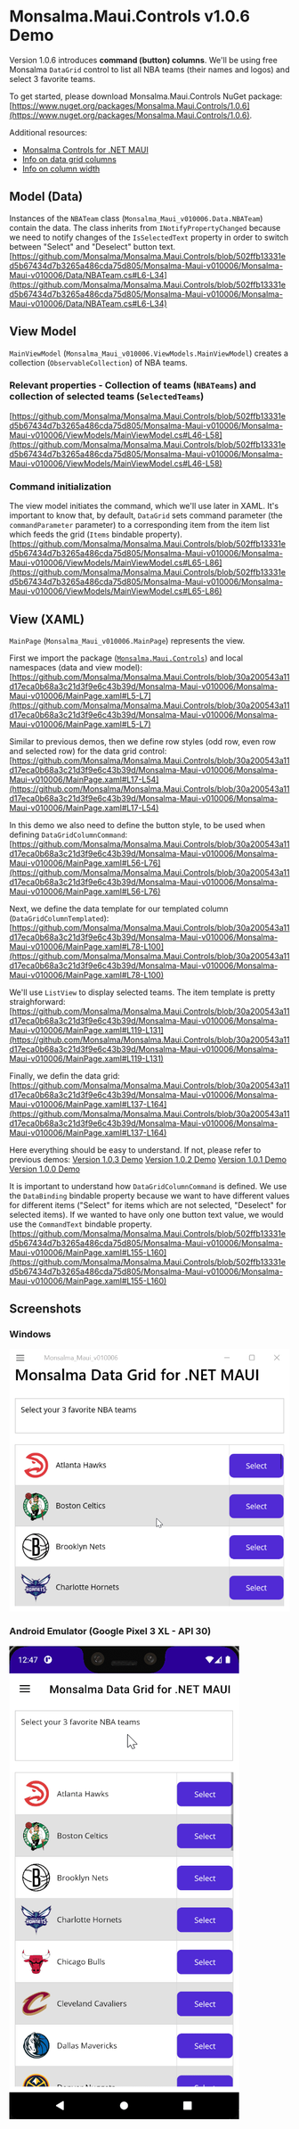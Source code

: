 # Monsalma.Maui.Controls v1.0.6 Demo

Version 1.0.6 introduces <b>command (button) columns</b>. We'll be using free Monsalma `DataGrid` control to list all NBA teams (their names and logos) and select 3 favorite teams. 

To get started, please download Monsalma.Maui.Controls NuGet package:
[https://www.nuget.org/packages/Monsalma.Maui.Controls/1.0.6](https://www.nuget.org/packages/Monsalma.Maui.Controls/1.0.6).

Additional resources:
+ [Monsalma Controls for .NET MAUI](https://monsalma.net/monsalma-controls-for-net-maui/)
+ [Info on data grid columns](https://monsalma.net/monsalma-controls-for-net-maui/monsalma-data-grid-for-net-maui-columns/)
+ [Info on column width](https://monsalma.net/monsalma-controls-for-net-maui/monsalma-data-grid-for-net-maui-column-width/)

## Model (Data)

Instances of the `NBATeam` class (`Monsalma_Maui_v010006.Data.NBATeam`) contain the data. The class inherits from `INotifyPropertyChanged` because we need to notify changes of the `IsSelectedText` property in order to switch between "Select" and "Deselect" button text. 
[https://github.com/Monsalma/Monsalma.Maui.Controls/blob/502ffb13331ed5b67434d7b3265a486cda75d805/Monsalma-Maui-v010006/Monsalma-Maui-v010006/Data/NBATeam.cs#L6-L34](https://github.com/Monsalma/Monsalma.Maui.Controls/blob/502ffb13331ed5b67434d7b3265a486cda75d805/Monsalma-Maui-v010006/Monsalma-Maui-v010006/Data/NBATeam.cs#L6-L34)

## View Model

`MainViewModel` (`Monsalma_Maui_v010006.ViewModels.MainViewModel`) creates a collection (`ObservableCollection`) of NBA teams. 

### Relevant properties - Collection of teams (`NBATeams`) and collection of selected teams (`SelectedTeams`)
[https://github.com/Monsalma/Monsalma.Maui.Controls/blob/502ffb13331ed5b67434d7b3265a486cda75d805/Monsalma-Maui-v010006/Monsalma-Maui-v010006/ViewModels/MainViewModel.cs#L46-L58](https://github.com/Monsalma/Monsalma.Maui.Controls/blob/502ffb13331ed5b67434d7b3265a486cda75d805/Monsalma-Maui-v010006/Monsalma-Maui-v010006/ViewModels/MainViewModel.cs#L46-L58)

### Command initialization
The view model initiates the command, which we'll use later in XAML. It's important to know that, by default, `DataGrid` sets command parameter (the `commandParameter` parameter) to a corresponding item from the item list which feeds the grid (`Items` bindable property). 
[https://github.com/Monsalma/Monsalma.Maui.Controls/blob/502ffb13331ed5b67434d7b3265a486cda75d805/Monsalma-Maui-v010006/Monsalma-Maui-v010006/ViewModels/MainViewModel.cs#L65-L86](https://github.com/Monsalma/Monsalma.Maui.Controls/blob/502ffb13331ed5b67434d7b3265a486cda75d805/Monsalma-Maui-v010006/Monsalma-Maui-v010006/ViewModels/MainViewModel.cs#L65-L86)

## View (XAML)

`MainPage` (`Monsalma_Maui_v010006.MainPage`) represents the view.

First we import the package ([`Monsalma.Maui.Controls`](https://www.nuget.org/packages/Monsalma.Maui.Controls/1.0.6)) and local namespaces (data and view model):
[https://github.com/Monsalma/Monsalma.Maui.Controls/blob/30a200543a11d17eca0b68a3c21d3f9e6c43b39d/Monsalma-Maui-v010006/Monsalma-Maui-v010006/MainPage.xaml#L5-L7](https://github.com/Monsalma/Monsalma.Maui.Controls/blob/30a200543a11d17eca0b68a3c21d3f9e6c43b39d/Monsalma-Maui-v010006/Monsalma-Maui-v010006/MainPage.xaml#L5-L7)

Similar to previous demos, then we define row styles (odd row, even row and selected row) for the data grid control:
[https://github.com/Monsalma/Monsalma.Maui.Controls/blob/30a200543a11d17eca0b68a3c21d3f9e6c43b39d/Monsalma-Maui-v010006/Monsalma-Maui-v010006/MainPage.xaml#L17-L54](https://github.com/Monsalma/Monsalma.Maui.Controls/blob/30a200543a11d17eca0b68a3c21d3f9e6c43b39d/Monsalma-Maui-v010006/Monsalma-Maui-v010006/MainPage.xaml#L17-L54)

In this demo we also need to define the button style, to be used when defining `DataGridColumnCommand`:
[https://github.com/Monsalma/Monsalma.Maui.Controls/blob/30a200543a11d17eca0b68a3c21d3f9e6c43b39d/Monsalma-Maui-v010006/Monsalma-Maui-v010006/MainPage.xaml#L56-L76](https://github.com/Monsalma/Monsalma.Maui.Controls/blob/30a200543a11d17eca0b68a3c21d3f9e6c43b39d/Monsalma-Maui-v010006/Monsalma-Maui-v010006/MainPage.xaml#L56-L76)

Next, we define the data template for our templated column (`DataGridColumnTemplated`):
[https://github.com/Monsalma/Monsalma.Maui.Controls/blob/30a200543a11d17eca0b68a3c21d3f9e6c43b39d/Monsalma-Maui-v010006/Monsalma-Maui-v010006/MainPage.xaml#L78-L100](https://github.com/Monsalma/Monsalma.Maui.Controls/blob/30a200543a11d17eca0b68a3c21d3f9e6c43b39d/Monsalma-Maui-v010006/Monsalma-Maui-v010006/MainPage.xaml#L78-L100)

We'll use `ListView` to display selected teams. The item template is pretty straighforward:
[https://github.com/Monsalma/Monsalma.Maui.Controls/blob/30a200543a11d17eca0b68a3c21d3f9e6c43b39d/Monsalma-Maui-v010006/Monsalma-Maui-v010006/MainPage.xaml#L119-L131](https://github.com/Monsalma/Monsalma.Maui.Controls/blob/30a200543a11d17eca0b68a3c21d3f9e6c43b39d/Monsalma-Maui-v010006/Monsalma-Maui-v010006/MainPage.xaml#L119-L131)

Finally, we defin the data grid:
[https://github.com/Monsalma/Monsalma.Maui.Controls/blob/30a200543a11d17eca0b68a3c21d3f9e6c43b39d/Monsalma-Maui-v010006/Monsalma-Maui-v010006/MainPage.xaml#L137-L164](https://github.com/Monsalma/Monsalma.Maui.Controls/blob/30a200543a11d17eca0b68a3c21d3f9e6c43b39d/Monsalma-Maui-v010006/Monsalma-Maui-v010006/MainPage.xaml#L137-L164)

Here everything should be easy to understand. If not, please refer to previous demos:
[Version 1.0.3 Demo](https://github.com/Monsalma/Monsalma.Maui.Controls/tree/main/Monsalma-Maui-v010003)
[Version 1.0.2 Demo](https://github.com/Monsalma/Monsalma.Maui.Controls/tree/main/Monsalma-Maui-v010002)
[Version 1.0.1 Demo](https://github.com/Monsalma/Monsalma.Maui.Controls/tree/main/Monsalma-Maui-v010001)
[Version 1.0.0 Demo](https://github.com/Monsalma/Monsalma.Maui.Controls/tree/main/Monsalma-Maui-v010000)

It is important to understand how `DataGridColumnCommand` is defined. We use the `DataBinding` bindable property because we want to have different values for different items ("Select" for items which are not selected, "Deselect" for selected items). If we wanted to have only one button text value, we would use the `CommandText` bindable property.
[https://github.com/Monsalma/Monsalma.Maui.Controls/blob/502ffb13331ed5b67434d7b3265a486cda75d805/Monsalma-Maui-v010006/Monsalma-Maui-v010006/MainPage.xaml#L155-L160](https://github.com/Monsalma/Monsalma.Maui.Controls/blob/502ffb13331ed5b67434d7b3265a486cda75d805/Monsalma-Maui-v010006/Monsalma-Maui-v010006/MainPage.xaml#L155-L160)

## Screenshots

### Windows

![Monsalma Data Grid for .NET MAUI - Demo - Command (button) column - Windows](/Images/v010006_DataGrid_NBATeams_Windows.gif)

### Android Emulator (Google Pixel 3 XL - API 30)

![Monsalma Data Grid for .NET MAUI - Demo - Command (button) column - Android](/Images/v010006_DataGrid_NBATeams_Android.gif)
